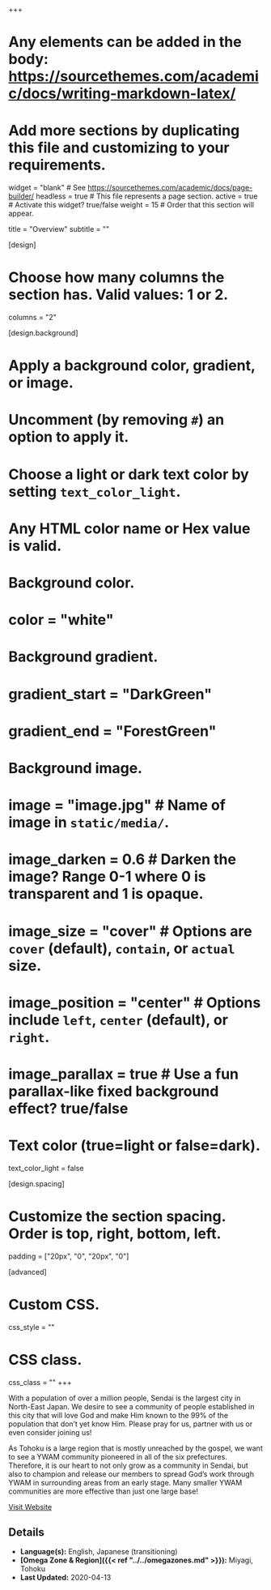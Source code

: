+++
# Any elements can be added in the body: https://sourcethemes.com/academic/docs/writing-markdown-latex/
# Add more sections by duplicating this file and customizing to your requirements.

widget = "blank"  # See https://sourcethemes.com/academic/docs/page-builder/
headless = true  # This file represents a page section.
active = true  # Activate this widget? true/false
weight = 15  # Order that this section will appear.

title = "Overview"
subtitle = ""

[design]
  # Choose how many columns the section has. Valid values: 1 or 2.
  columns = "2"

[design.background]
  # Apply a background color, gradient, or image.
  #   Uncomment (by removing `#`) an option to apply it.
  #   Choose a light or dark text color by setting `text_color_light`.
  #   Any HTML color name or Hex value is valid.

  # Background color.
  # color = "white"

  # Background gradient.
  # gradient_start = "DarkGreen"
  # gradient_end = "ForestGreen"

  # Background image.
  # image = "image.jpg"  # Name of image in `static/media/`.
  # image_darken = 0.6  # Darken the image? Range 0-1 where 0 is transparent and 1 is opaque.
  # image_size = "cover"  #  Options are `cover` (default), `contain`, or `actual` size.
  # image_position = "center"  # Options include `left`, `center` (default), or `right`.
  # image_parallax = true  # Use a fun parallax-like fixed background effect? true/false

  # Text color (true=light or false=dark).
  text_color_light = false

[design.spacing]
  # Customize the section spacing. Order is top, right, bottom, left.
  padding = ["20px", "0", "20px", "0"]

[advanced]
 # Custom CSS.
 css_style = ""

 # CSS class.
 css_class = ""
+++

With a population of over a million people, Sendai is the largest city in North-East Japan. We desire to see a community of people established in this city that will love God and make Him known to the 99% of the population that don’t yet know Him. Please pray for us, partner with us or even consider joining us!

As Tohoku is a large region that is mostly unreached by the gospel, we want to see a YWAM community pioneered in all of the six prefectures. Therefore, it is our heart to not only grow as a community in Sendai, but also to champion and release our members to spread God’s work through YWAM in surrounding areas from an early stage. Many smaller YWAM communities are more effective than just one large base!

[Visit Website](https://ywamsendai.org)

## Details

* **Language(s):** English, Japanese (transitioning)
* **[Omega Zone & Region]({{< ref "../../omegazones.md" >}}):** Miyagi, Tohoku
* **Last Updated:** 2020-04-13
